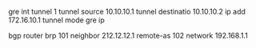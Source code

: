 gre 
int tunnel 1
 tunnel source 10.10.10.1
 tunnel destinatio 10.10.10.2
 ip add 172.16.10.1
 tunnel mode gre ip


bgp
router brp 101
 neighbor 212.12.12.1 remote-as 102
 network 192.168.1.1
